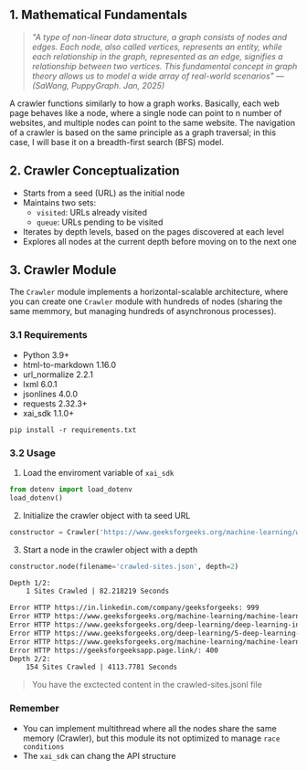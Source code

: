 ## 1. Mathematical Fundamentals

> _"A type of non-linear data structure, a graph consists of nodes and edges. Each node, also called vertices, represents an entity, while each relationship in the graph, represented as an edge, signifies a relationship between two vertices. This fundamental concept in graph theory allows us to model a wide array of real-world scenarios" — (SaWang, PuppyGraph. Jan, 2025)_

A crawler functions similarly to how a graph works. Basically, each web page behaves like a node, where a single node can point to n number of websites, and multiple nodes can point to the same website. The navigation of a crawler is based on the same principle as a graph traversal; in this case, I will base it on a breadth-first search (BFS) model.

## 2. Crawler Conceptualization

- Starts from a seed (URL) as the initial node  
- Maintains two sets:  
  - `visited`: URLs already visited  
  - `queue`: URLs pending to be visited  
- Iterates by depth levels, based on the pages discovered at each level  
- Explores all nodes at the current depth before moving on to the next one  

## 3. Crawler Module

The `Crawler` module implements a horizontal-scalable architecture, where you can create one `Crawler` module with hundreds of nodes (sharing the same memmory, but managing hundreds of asynchronous processes).

### 3.1 Requirements

- Python 3.9+
- html-to-markdown 1.16.0
- url_normalize 2.2.1
- lxml 6.0.1
- jsonlines 4.0.0
- requests 2.32.3+
- xai_sdk 1.1.0+

`pip install -r requirements.txt`

### 3.2 Usage

1. Load the enviroment variable of `xai_sdk`

```python
from dotenv import load_dotenv
load_dotenv()
```

2. Initialize the crawler object with ta seed URL

```python
constructor = Crawler('https://www.geeksforgeeks.org/machine-learning/what-is-perceptron-the-simplest-artificial-neural-network/')
```

3. Start a node in the crawler object with a depth

```python
constructor.node(filename='crawled-sites.json', depth=2)
```

```txt
Depth 1/2:
    1 Sites Crawled | 82.218219 Seconds

Error HTTP https://in.linkedin.com/company/geeksforgeeks: 999
Error HTTP https://www.geeksforgeeks.org/machine-learning/machine-learning-interview-questions/)_: 404
Error HTTP https://www.geeksforgeeks.org/deep-learning/deep-learning-interview-questions/)_: 404
Error HTTP https://www.geeksforgeeks.org/deep-learning/5-deep-learning-project-ideas-for-beginners/)_: 404
Error HTTP https://www.geeksforgeeks.org/machine-learning/machine-learning-projects/)_: 404
Error HTTP https://geeksforgeeksapp.page.link/: 400
Depth 2/2:
    154 Sites Crawled | 4113.7781 Seconds
```

> You have the exctected content in the crawled-sites.jsonl file

### Remember

- You can implement multithread where all the nodes share the same memory (Crawler), but this module its not optimized to manage `race conditions`
- The `xai_sdk` can chang the API structure
